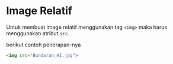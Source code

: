 # Image Relatif

Untuk membuat image relatif menggunakan tag `<img>` maka harus menggunakan atribut `src`.

berikut contoh penerapan-nya

```html
<img src="Bundaran_HI.jpg">
```